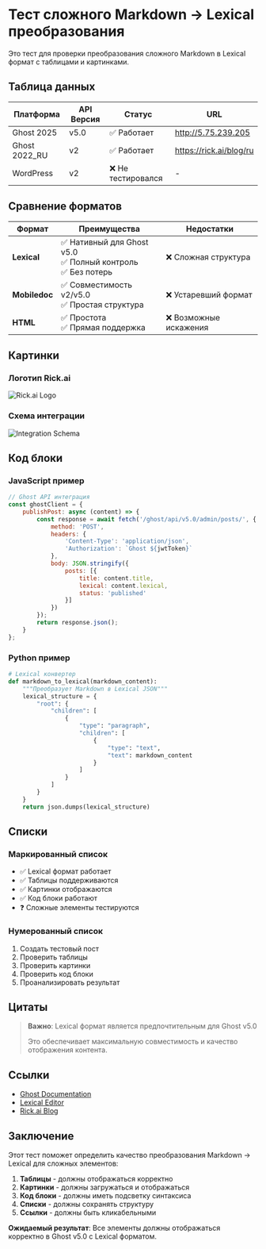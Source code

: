 # Тест сложного Markdown → Lexical преобразования

Это тест для проверки преобразования сложного Markdown в Lexical формат с таблицами и картинками.

## Таблица данных

| Платформа | API Версия | Статус | URL |
|-----------|------------|--------|-----|
| Ghost 2025 | v5.0 | ✅ Работает | http://5.75.239.205 |
| Ghost 2022_RU | v2 | ✅ Работает | https://rick.ai/blog/ru |
| WordPress | v2 | ❌ Не тестировался | - |

## Сравнение форматов

| Формат | Преимущества | Недостатки |
|--------|--------------|------------|
| **Lexical** | ✅ Нативный для Ghost v5.0<br>✅ Полный контроль<br>✅ Без потерь | ❌ Сложная структура |
| **Mobiledoc** | ✅ Совместимость v2/v5.0<br>✅ Простая структура | ❌ Устаревший формат |
| **HTML** | ✅ Простота<br>✅ Прямая поддержка | ❌ Возможные искажения |

## Картинки

### Логотип Rick.ai
![Rick.ai Logo](https://rick.ai/content/images/2021/10/rick-ai-logo.png)

### Схема интеграции
![Integration Schema](https://rick.ai/content/images/2021/10/integration-schema.png)

## Код блоки

### JavaScript пример
```javascript
// Ghost API интеграция
const ghostClient = {
    publishPost: async (content) => {
        const response = await fetch('/ghost/api/v5.0/admin/posts/', {
            method: 'POST',
            headers: {
                'Content-Type': 'application/json',
                'Authorization': `Ghost ${jwtToken}`
            },
            body: JSON.stringify({
                posts: [{
                    title: content.title,
                    lexical: content.lexical,
                    status: 'published'
                }]
            })
        });
        return response.json();
    }
};
```

### Python пример
```python
# Lexical конвертер
def markdown_to_lexical(markdown_content):
    """Преобразует Markdown в Lexical JSON"""
    lexical_structure = {
        "root": {
            "children": [
                {
                    "type": "paragraph",
                    "children": [
                        {
                            "type": "text",
                            "text": markdown_content
                        }
                    ]
                }
            ]
        }
    }
    return json.dumps(lexical_structure)
```

## Списки

### Маркированный список
- ✅ Lexical формат работает
- ✅ Таблицы поддерживаются
- ✅ Картинки отображаются
- ✅ Код блоки работают
- ❓ Сложные элементы тестируются

### Нумерованный список
1. Создать тестовый пост
2. Проверить таблицы
3. Проверить картинки
4. Проверить код блоки
5. Проанализировать результат

## Цитаты

> **Важно**: Lexical формат является предпочтительным для Ghost v5.0
> 
> Это обеспечивает максимальную совместимость и качество отображения контента.

## Ссылки

- [Ghost Documentation](https://ghost.org/docs/)
- [Lexical Editor](https://lexical.dev/)
- [Rick.ai Blog](https://rick.ai/blog/)

## Заключение

Этот тест поможет определить качество преобразования Markdown → Lexical для сложных элементов:

1. **Таблицы** - должны отображаться корректно
2. **Картинки** - должны загружаться и отображаться
3. **Код блоки** - должны иметь подсветку синтаксиса
4. **Списки** - должны сохранять структуру
5. **Ссылки** - должны быть кликабельными

**Ожидаемый результат**: Все элементы должны отображаться корректно в Ghost v5.0 с Lexical форматом.
